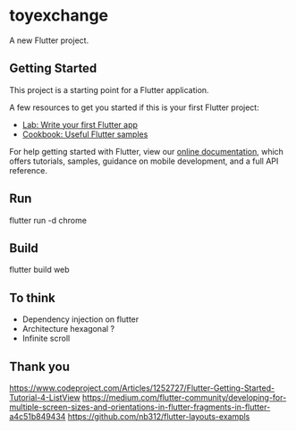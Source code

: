 # toyexchange

A new Flutter project.

## Getting Started

This project is a starting point for a Flutter application.

A few resources to get you started if this is your first Flutter project:

- [Lab: Write your first Flutter app](https://flutter.dev/docs/get-started/codelab)
- [Cookbook: Useful Flutter samples](https://flutter.dev/docs/cookbook)

For help getting started with Flutter, view our
[online documentation](https://flutter.dev/docs), which offers tutorials,
samples, guidance on mobile development, and a full API reference.

## Run

flutter run -d chrome

## Build

flutter build web

## To think

- Dependency injection on flutter
- Architecture hexagonal ?
- Infinite scroll

## Thank you
https://www.codeproject.com/Articles/1252727/Flutter-Getting-Started-Tutorial-4-ListView
https://medium.com/flutter-community/developing-for-multiple-screen-sizes-and-orientations-in-flutter-fragments-in-flutter-a4c51b849434
https://github.com/nb312/flutter-layouts-exampls
